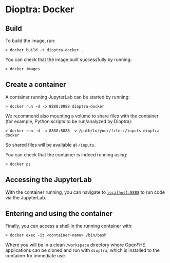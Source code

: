 # Dioptra: Docker

## Build

To build the image, run:

```console
> docker build -t dioptra-docker .
```

You can check that the image built successfully by running:

```console
> docker images
```

## Create a container

A container running JupyterLab can be started by running:

```console
> docker run -d -p 8888:8888 dioptra-docker
```

We recommend also mounting a volume to share files with the container (for
example, Python scripts to be run/analyzed by Dioptra):

```console
> docker run -d -p 8888:8888 -v /path/to/your/files:/inputs dioptra-docker
```

So shared files will be available at `/inputs`.

You can check that the container is indeed running using:

```console
> docker ps
```

## Accessing the JupyterLab

With the container running, you can navigate to
[`localhost:8888`](http://localhost:8888) to run code via the JupyterLab.

## Entering and using the container

Finally, you can access a shell in the running container with:

```console
> docker exec -it <container-name> /bin/bash
```

Where you will be in a clean `/workspace` directory where OpenFHE applications
can be cloned and run with `dioptra`, which is installed to the container for
immediate use.
